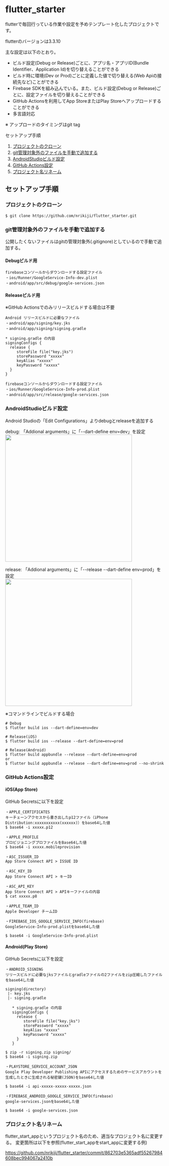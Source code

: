 # flutter_starter

flutterで毎回行っている作業や設定を予めテンプレート化したプロジェクトです。

flutterのバージョンは3.3.10

主な設定は以下のとおり。
- ビルド設定(Debug or Release)ごとに、アプリ名・アプリID(Bundle Identifier、Application Id)を切り替えることができる
- ビルド時に環境(Dev or Prod)ごとに定義した値で切り替える(Web Apiの接続先など)ことができる
- Firebase SDKを組み込んでいる。また、ビルド設定(Debug or Release)ごとに、設定ファイルを切り替えることができる
- GitHub Actionsを利用してApp StoreまたはPlay Storeへアップロードすることができる
- 多言語対応

※ アップロードのタイミングはgit tag

セットアップ手順
1. [プロジェクトのクローン](#プロジェクトのクローン)
1. [git管理対象外のファイルを手動で追加する](#git管理対象外のファイルを手動で追加する)
1. [AndroidStudioビルド設定](#androidstudioビルド設定)
1. [GitHub Actions設定](#github-actions設定)
1. [プロジェクト名リネーム](#プロジェクト名リネーム)

## セットアップ手順

### プロジェクトのクローン
```
$ git clone https://github.com/nrikiji/flutter_starter.git
```

### git管理対象外のファイルを手動で追加する
公開したくないファイルはgitの管理対象外(.gitignore)としているので手動で追加する。

#### Debugビルド用
```
firebaseコンソールからダウンロードする設定ファイル
・ios/Runner/GoogleService-Info-dev.plist
・android/app/src/debug/google-services.json
```

#### Releaseビルド用
※GitHub Actionsでのみリリースビルドする場合は不要

```
Android リリースビルドに必要なファイル
・android/app/signing/key.jks
・android/app/signing/signing.gradle

* signing.gradle の内容
signingConfigs {
  release {
     storeFile file("key.jks")
     storePassword "xxxxx"
     keyAlias "xxxxx"
     keyPassword "xxxxx"
  }
}

firebaseコンソールからダウンロードする設定ファイル
・ios/Runner/GoogleService-Info-prod.plist
・android/app/src/release/google-services.json
```

### AndroidStudioビルド設定

Android Studioの「Edit Configurations」よりdebugとreleaseを追加する

debug: 「Addional arguments」に「--dart-define env=dev」を設定<br/>
<img src="https://user-images.githubusercontent.com/4780752/112789737-b883b480-9098-11eb-9a02-6e168dc2c62e.png" width="400" />

release: 「Addional arguments」に「--release --dart-define env=prod」を設定<br/>
<img src="https://user-images.githubusercontent.com/4780752/112789731-b6215a80-9098-11eb-9911-17645c277507.png" width="400"/>

※コマンドラインでビルドする場合
```
# Debug
$ flutter build ios --dart-define=env=dev

# Release(iOS)
$ flutter build ios --release --dart-define=env=prod

# Release(Android)
$ flutter build appbundle --release --dart-define=env=prod
or
$ flutter build appbundle --release --dart-define=env=prod --no-shrink
```

### GitHub Actions設定

#### iOS(App Store)
GitHub Secretsに以下を設定
```
・APPLE_CERTIFICATES
キーチェーンアクセスから書き出したp12ファイル（iPhone Distribution:xxxxxxxxxxx(xxxxxx)）をbase64した値
$ base64 -i xxxxx.p12

・APPLE_PROFILE
プロビジョニングプロファイルをBase64した値
$ base64 -i xxxxx.mobileprovision

・ASC_ISSUER_ID
App Store Connect API > ISSUE ID

・ASC_KEY_ID
App Store Connect API > キーID

・ASC_API_KEY
App Store Connect API > APIキーファイルの内容
$ cat xxxxx.p8

・APPLE_TEAM_ID
Apple Developer チームID

・FIREBASE_IOS_GOOGLE_SERVICE_INFO(firebase)
GoogleService-Info-prod.plistをbase64した値

$ base64 -i GoogleService-Info-prod.plist
```

#### Android(Play Store)
GitHub Secretsに以下を設定
```
・ANDROID_SIGNING
リリースビルドに必要なjksファイルとgradleファイルの2ファイルをzip圧縮したファイルをbase64した値

signing(directory)
 |- key.jks
 |- signing.gradle

   * signing.gradle の内容
   signingConfigs {
     release {
        storeFile file("key.jks")
        storePassword "xxxxx"
        keyAlias "xxxxx"
        keyPassword "xxxxx"
     }
   }

$ zip -r signing.zip signing/
$ base64 -i signing.zip

・PLAYSTORE_SERVICE_ACCOUNT_JSON
Google Play Developer Publishing APIにアクセスするためのサービスアカウントを生成したときに生成される秘密鍵(JSON)をbase64した値

$ base64 -i api-xxxxx-xxxxx-xxxxx.json

・FIREBASE_ANDROID_GOOGLE_SERVICE_INFO(firebase)
google-services.jsonをbase64した値

$ base64 -i google-services.json
```

### プロジェクト名リネーム
flutter_start_appというプロジェクト名のため、適当なプロジェクト名に変更する。
変更箇所は以下を参照(flutter_start_appをstart_appに変更する例)

https://github.com/nrikiji/flutter_starter/commit/862703e5365adf55267984608bec994067a2410b